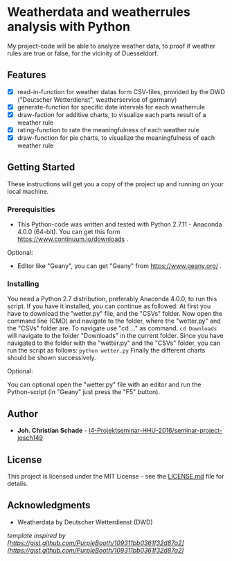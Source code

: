 # Weatherdata and weatherrules analysis with Python

My project-code will be able to analyze weather data, to proof if weather rules are true or false, for the vicinity of Duesseldorf.

## Features ##

- [x] read-in-function for weather datas form CSV-files, provided by the DWD ("Deutscher Wetterdienst", weatherservice of germany)
- [x] generate-function for specific date intervals for each weatherrule
- [x] draw-faction for additive charts, to visualize each parts result of a weather rule
- [x] rating-function to rate the meaningfulness of each weather rule
- [x] draw-function for pie charts, to visualize the meaningfulness of each weather rule

## Getting Started

These instructions will get you a copy of the project up and running on your local machine.

### Prerequisities

- This Python-code was written and tested with Python 2.7.11 - Anaconda 4.0.0 (64-bit).
  You can get this form https://www.continuum.io/downloads .
  
Optional:
- Editor like "Geany",
  you can get "Geany" from https://www.geany.org/ .

### Installing

You need a Python 2.7 distribution, preferably Anaconda 4.0.0, to run this script.
If you have it installed, you can continue as followed:
At first you have to download the "wetter.py" file, and the "CSVs" folder.
Now open the command line (CMD) and navigate to the folder, where the "wetter.py" and the "CSVs" folder are.
To navigate use "cd ..." as command.
`cd Downloads` will navigate to the folder "Downloads" in the current folder.
Since you have navigated to the folder with the "wetter.py" and the "CSVs" folder, you can run the script as follows:
`python wetter.py`
Finally the different charts should be shown successively.

Optional:

You can optional open the "wetter.py" file with an editor and run the Python-script (in "Geany" just press the "F5" button).


## Author

* **Joh. Christian Schade** - [I4-Projektseminar-HHU-2016/seminar-project-josch149](https://github.com/I4-Projektseminar-HHU-2016/seminar-project-josch149/)

## License

This project is licensed under the MIT License - see the [LICENSE.md](https://github.com/I4-Projektseminar-HHU-2016/seminar-project-josch149/blob/master/LICENSE.md) file for details.

## Acknowledgments

* Weatherdata by Deutscher Wetterdienst (DWD)



*template inspired by [https://gist.github.com/PurpleBooth/109311bb0361f32d87a2](https://gist.github.com/PurpleBooth/109311bb0361f32d87a2)*
